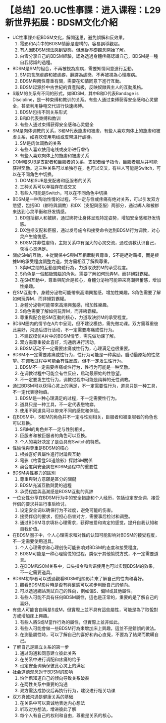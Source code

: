 # 【总结】20.UC性事課：进入课程：L29新世界拓展：BDSM文化介紹

-   UC性事課介紹BDSM文化，解開迷思，避免誤解和反效果。
    1.  電影和A片中的BDSM情節是虛構的，容易誤導觀眾。
    2.  有人因BDSM想法感到變態，但應從基礎觀念開始了解。
    3.  白雪分享自己的BDSM經驗，認為透過身體疼痛認識自己，BDSM是一種自我認識的過程。
-   BDSM是SM的組合，不再被視為疾病，需要知情同意進行互動。
    1.  SM包含施虐癖和被虐癖，翻譯為虐戀，不再被視為心理疾病。
    2.  BDSM與兩性尊重有關，需要在知情同意下進行互動。
    3.  BDSM起源於中古世紀的資產階級，反映奴隸與主人的互動風格。
-   S跟M的关系有不同的形式，如BDSM，其中B和D代表Bandage is Discipline，是一种束缚和教训的关系。有些人通过束缚获得安全感和心灵健全，甚至利用静电交代进行快速绑缚。
    1.  BDSM包括不同关系形式
    2.  B和D代表束缚和教训
    3.  有些人通过束缚获得安全感和心灵健全
-   SM是肉体调教的关系，S和M代表施虐和被虐，有些人喜欢肉体上的施虐和被虐关系，如喜欢使用电线或皮带进行虐待。
    1.  SM是肉体调教的关系
    2.  有些人喜欢使用电线或皮带进行虐待
    3.  有些人喜欢肉体上的施虐和被虐关系
-   DOM和SUB是支配者和臣服者的关系，支配者给予指令，臣服者服从并可能获得奖励。这三种关系可以单独存在，也可以交叉，有些人可能是Switch，可以在不同角色中切换。
    1.  DOM和SUB是支配者和臣服者的关系
    2.  三种关系可以单独存在或交叉
    3.  有些人可能是Switch，可以在不同角色中切换
-   BDSM是一种陶冶性情的过程，不一定与性或疼痛有绝对关系，可以引发双方慾望，包括BD（綁符與調教）和DX（支配與臣服）两部分，通过綁人和被綁来达到心灵平衡和抒发情感。
    1.  BD包括綁人和被綁，通过綁符让身体呈现特定姿势，增加安全感和抒发情感。
    2.  DX包括支配和臣服，通过发号施令和接受命令达到BDSM行为调教，对心灵产生愉悦感。
    3.  BDSM并非性虐待，主奴关系中有强大的心灵交流，通过调教认识自己，获得心灵满足。
-   關於SM的互動，主從關係中S與M互相牽制與尊重，S不是絕對霸權，而是根據M的承受程度調整力道，雙方需相互了解與尊重。
    1.  S與M之間的互動是肉體行為，力道取決於M的承受程度。
    2.  S角色是一個超級騷腦的角色，需要了解如何玩弄M，而非絕對霸權。
    3.  在SM互動中，尊重與配合是核心，身體分泌物可能帶來高潮興奮感，增加性樂趣。
-   在SM互動中，身體分泌物可能帶來高潮興奮感，增加性樂趣，S角色需要了解如何玩弄M，而非絕對霸權。
    1.  身體分泌物可能帶來高潮興奮感，增加性樂趣。
    2.  S角色需要了解如何玩弄M，而非絝霸權。
    3.  尊重與配合是SM互動的核心，力道取決於M的承受程度。
-   BDSM圈内的情节在A片中呈现，但不建议模仿，需先做功课。双方需尊重彼此喜好，沟通后进行活动，不一定需要疼痛或性行为。
    1.  不建议模仿A片中的BDSM情节，需先做功课了解。
    2.  双方需尊重彼此喜好，沟通后进行活动。
    3.  BDSM活动不一定需要疼痛或性行为，心理满足也很重要。
-   BDSM不一定需要疼痛或性行为，性行为可能是一种奖励，启动最原始的性慾望。在调教过程中可能会有性反应，但不一定发生性行为。
    1.  BDSM不一定需要疼痛或性行为，性行为可能是一种奖励。
    2.  在调教过程中可能会有性反应，启动最原始的性慾望。
    3.  不一定要发生性行为，调教过程中可能是纯粹的无性调教。
-   通过BDSM可以获得心灵上的满足，不一定需要性行为，道具只是一种工具，不一定代表戀物癖。
    1.  BDSM是一种心理满足的过程，不一定需要性行为。
    2.  道具只是一种工具，不一定代表戀物癖。
    3.  使用不同道具可以带来不同的感觉和体验。
-   在BDSM中，S和M的角色并不一定与性别相关，臣服者和被臣服者的角色也可以互换。
    1.  S和M的角色并不一定与性别相关。
    2.  臣服者和被臣服者的角色可以互换。
    3.  个人的喜好决定了是否具有Switch的特质。
-   性愉悅與尊重是BDSM的核心
    1.  根據喜好與屬性進行討論與互動
    2.  電影《格雷登50道陰影》探討SM關係
    3.  契合度與安全詞在BDSM過程中的重要性
-   BDSM與性暴力的區別
    1.  尊重與對方意願是區分的關鍵
    2.  BDSM充滿互動與愛的過程
    3.  承受程度與高潮感是BDSM互動的真諦
-   一位女性分享在BDSM行为中的安全措施和个人经历，包括设定安全词、接受伴侣的要求并进行事后检讨。
    1.  设定安全词以确保行为不过度，避免可能的伤害。
    2.  接受伴侣的要求，但担心伤害对方，需要事后检讨和调整。
    3.  通过BDSM寻求填补心理需求，获得被爱和肯定的感觉，提升自我认知和自我价值。
-   在BDSM圈子中，个人心理需求和对性的认知可能影响对BDSM的接受程度，不一定需要使用道具。
    1.  个人心理需求和心理创伤可能影响对BDSM的态度和接受程度。
    2.  BDSM可能是一种心理愉悦的过程，类似于其他愉悦方式，不一定需要道具。
    3.  在DOM和SOM关系中，口头指令和言语使用也可以实现BDSM的效果，不一定需要道具。
-   BDSM初學者可以透過觀看BDSM相關影片來了解自己的性向和喜好。
    1.  觀看BDSM影片時是否有興奮感可以初步判斷自己的傾向。
    2.  可以透過網站測試自己的性向，例如偏S、偏M或其他屬性。
    3.  有些人可能不具有任何BDSM屬性，這也是正常的，重要的是了解自己的喜好。
-   有些人可能會自稱是S或M，但實際上並不具有這些屬性，可能是為了取悅對方或增加床上興趣。
    1.  有些人將S或M當作行為的屬性，但實際上並非如此。
    2.  有些人可能會做一些BDSM行為來增加床上興趣，這並不是錯誤的做法。
    3.  在測量屬性時，可以了解自己的喜好和內心直覺，不要為了結果而欺瞞自己。
-   了解自己是建立关系的第一步
    1.  通过沟通和同意建立彼此关系
    2.  在关系中进行调配和疼痛的给予
    3.  设定安全词确保彼此心灵上的满足
-   社会道德观念对于BDSM的影响
    1.  怕伴侣知道自己的倾向导致关系破裂
    2.  在两性关系中重要的沟通
    3.  双方需达成协议后再执行行为，建议进行相关功课
-   双方真诚沟通是健康关系的基础
    1.  在关系中可以真诚地表达内心想法
    2.  听取对方想法，增进彼此了解
    3.  每个人有自己的权利和自由，尊重是关系的核心。